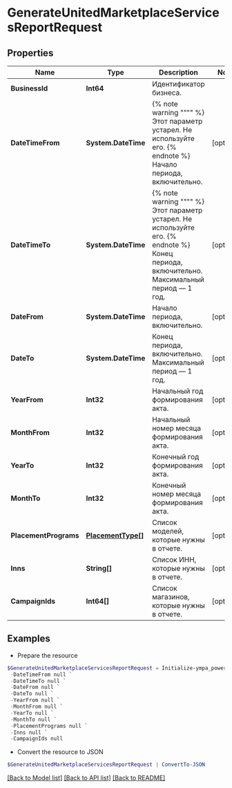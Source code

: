 # GenerateUnitedMarketplaceServicesReportRequest
## Properties

Name | Type | Description | Notes
------------ | ------------- | ------------- | -------------
**BusinessId** | **Int64** | Идентификатор бизнеса. | 
**DateTimeFrom** | **System.DateTime** | {% note warning &quot;&quot;&quot;&quot; %}  Этот параметр устарел. Не используйте его.  {% endnote %}  Начало периода, включительно.  | [optional] 
**DateTimeTo** | **System.DateTime** | {% note warning &quot;&quot;&quot;&quot; %}  Этот параметр устарел. Не используйте его.  {% endnote %}  Конец периода, включительно. Максимальный период — 1 год.  | [optional] 
**DateFrom** | **System.DateTime** | Начало периода, включительно. | [optional] 
**DateTo** | **System.DateTime** | Конец периода, включительно. Максимальный период — 1 год. | [optional] 
**YearFrom** | **Int32** | Начальный год формирования акта. | [optional] 
**MonthFrom** | **Int32** | Начальный номер месяца формирования акта. | [optional] 
**YearTo** | **Int32** | Конечный год формирования акта. | [optional] 
**MonthTo** | **Int32** | Конечный номер месяца формирования акта. | [optional] 
**PlacementPrograms** | [**PlacementType[]**](PlacementType.md) | Список моделей, которые нужны в отчете.  | [optional] 
**Inns** | **String[]** | Список ИНН, которые нужны в отчете. | [optional] 
**CampaignIds** | **Int64[]** | Список магазинов, которые нужны в отчете. | [optional] 

## Examples

- Prepare the resource
```powershell
$GenerateUnitedMarketplaceServicesReportRequest = Initialize-ympa_powershell_clientGenerateUnitedMarketplaceServicesReportRequest  -BusinessId null `
 -DateTimeFrom null `
 -DateTimeTo null `
 -DateFrom null `
 -DateTo null `
 -YearFrom null `
 -MonthFrom null `
 -YearTo null `
 -MonthTo null `
 -PlacementPrograms null `
 -Inns null `
 -CampaignIds null
```

- Convert the resource to JSON
```powershell
$GenerateUnitedMarketplaceServicesReportRequest | ConvertTo-JSON
```

[[Back to Model list]](../README.md#documentation-for-models) [[Back to API list]](../README.md#documentation-for-api-endpoints) [[Back to README]](../README.md)

